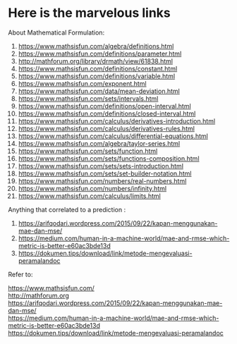 # Here is the marvelous links  

About Mathematical Formulation:  


1. https://www.mathsisfun.com/algebra/definitions.html  
2. https://www.mathsisfun.com/definitions/parameter.html  
3. http://mathforum.org/library/drmath/view/61838.html  
4. https://www.mathsisfun.com/definitions/constant.html  
5. https://www.mathsisfun.com/definitions/variable.html  
6. https://www.mathsisfun.com/exponent.html  
7. https://www.mathsisfun.com/data/mean-deviation.html  
8. https://www.mathsisfun.com/sets/intervals.html  
9. https://www.mathsisfun.com/definitions/open-interval.html  
10. https://www.mathsisfun.com/definitions/closed-interval.html  
11. https://www.mathsisfun.com/calculus/derivatives-introduction.html  
12. https://www.mathsisfun.com/calculus/derivatives-rules.html  
13. https://www.mathsisfun.com/calculus/differential-equations.html  
14. https://www.mathsisfun.com/algebra/taylor-series.html  
15. https://www.mathsisfun.com/sets/function.html  
16. https://www.mathsisfun.com/sets/functions-composition.html  
17. https://www.mathsisfun.com/sets/sets-introduction.html  
18. https://www.mathsisfun.com/sets/set-builder-notation.html  
19. https://www.mathsisfun.com/numbers/real-numbers.html  
20. https://www.mathsisfun.com/numbers/infinity.html  
21. https://www.mathsisfun.com/calculus/limits.html  

  

Anything that correlated to a prediction :  
1. https://arifqodari.wordpress.com/2015/09/22/kapan-menggunakan-mae-dan-mse/   
2. https://medium.com/human-in-a-machine-world/mae-and-rmse-which-metric-is-better-e60ac3bde13d  
3. https://dokumen.tips/download/link/metode-mengevaluasi-peramalandoc  
  

 



Refer to:  

https://www.mathsisfun.com/  
http://mathforum.org  
https://arifqodari.wordpress.com/2015/09/22/kapan-menggunakan-mae-dan-mse/  
https://medium.com/human-in-a-machine-world/mae-and-rmse-which-metric-is-better-e60ac3bde13d  
https://dokumen.tips/download/link/metode-mengevaluasi-peramalandoc

